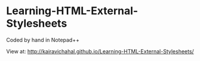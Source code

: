 Learning-HTML-External-Stylesheets
==================================

Coded by hand in Notepad++

View at: http://kairavichahal.github.io/Learning-HTML-External-Stylesheets/
